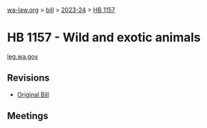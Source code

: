 [wa-law.org](/) > [bill](/bill/) > [2023-24](/bill/2023-24/) > [HB 1157](/bill/2023-24/hb/1157/)

# HB 1157 - Wild and exotic animals
[leg.wa.gov](https://app.leg.wa.gov/billsummary?BillNumber=1157&Year=2023&Initiative=false)

## Revisions
* [Original Bill](1/)

## Meetings